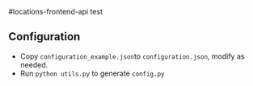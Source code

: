 #locations-frontend-api test

## Configuration

+ Copy `configuration_example.json`to `configuration.json`, modify as needed.
+ Run `python utils.py` to generate `config.py`